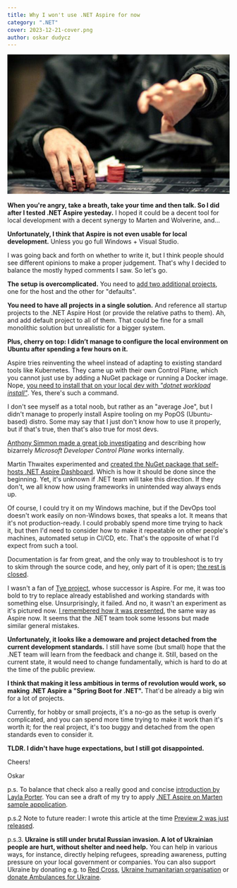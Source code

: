 ```yaml
---
title: Why I won't use .NET Aspire for now
category: ".NET"
cover: 2023-12-21-cover.png
author: oskar dudycz
---
```


![cover](2023-12-21-cover.png)

**When you're angry, take a breath, take your time and then talk. So I did after I tested .NET Aspire yesteday.** I hoped it could be a decent tool for local development with a decent synergy to Marten and Wolverine, and...

**Unfortunately, I think that Aspire is not even usable for local development.** Unless you go full Windows + Visual Studio.

I was going back and forth on whether to write it, but I think people should see different opinions to make a proper judgement. That's why I decided to balance the mostly hyped comments I saw. So let's go.

**The setup is overcomplicated.** You need to [add two additional projects](https://learn.microsoft.com/en-us/dotnet/aspire/get-started/build-your-first-aspire-app?tabs=visual-studio#create-the-template-solution), one for the host and the other for "defaults". 

**You need to have all projects in a single solution.** And reference all startup projects to the .NET Aspire Host (or provide the relative paths to them). Ah, and add default project to all of them. That could be fine for a small monolithic solution but unrealistic for a bigger system. 

**Plus, cherry on top: I didn’t manage to configure the local environment on Ubuntu after spending a few hours on it.**

Aspire tries reinventing the wheel instead of adapting to existing standard tools like Kubernetes. They came up with their own Control Plane, which you cannot just use by adding a NuGet package or running a Docker image. Nope, [you need to install that on your local dev with _"dotnet workload install"_](https://learn.microsoft.com/en-us/dotnet/aspire/fundamentals/setup-tooling?tabs=visual-studio#install-net-aspire). Yes, there's such a command.

I don't see myself as a total noob, but rather as an "average Joe", but I didn't manage to properly install Aspire tooling on my PopOS (Ubuntu-based) distro. Some may say that I just don't know how to use it properly, but if that's true, then that's also true for most devs.

[Anthony Simmon made a great job investigating](https://anthonysimmon.com/exploring-microsoft-developer-control-plane-core-dotnet-aspire-dotnet-8) and describing how bizarrely _Microsoft Developer Control Plane_ works internally.

Martin Thwaites experimented and [created the NuGet package that self-hosts .NET Aspire Dashboard](https://github.com/martinjt/aspire-app-extension). Which is how it should be done since the beginning. Yet, it's unknown if .NET team will take this direction. If they don't, we all know how using frameworks in unintended way always ends up.

Of course, I could try it on my Windows machine, but if the DevOps tool doesn't work easily on non-Windows boxes, that speaks a lot. It means that it's not production-ready. I could probably spend more time trying to hack it, but then I'd need to consider how to make it repeatable on other people's machines, automated setup in CI/CD, etc. That's the opposite of what I'd expect from such a tool.

Documentation is far from great, and the only way to troubleshoot is to try to skim through the source code, and hey, only part of it is open; [the rest is closed](https://github.com/dotnet/aspire/pull/941).

I wasn't a fan of [Tye project](https://github.com/dotnet/tye), whose successor is Aspire. For me, it was too bold to try to replace already established and working standards with something else. Unsurprisingly, it failed. And no, it wasn't an experiment as it's pictured now. [I remembered how it was presented](https://www.youtube.com/watch?v=prbYvVVAcRs), the same way as Aspire now. It seems that the .NET team took some lessons but made similar general mistakes. 

**Unfortunately, it looks like a demoware and project detached from the current development standards.** I still have some (but small) hope that the .NET team will learn from the feedback and change it. Still, based on the current state, it would need to change fundamentally, which is hard to do at the time of the public preview.

**I think that making it less ambitious in terms of revolution would work, so making .NET Aspire a "Spring Boot for .NET".** That'd be already a big win for a lot of projects.

Currently, for hobby or small projects, it's a no-go as the setup is overly complicated, and you can spend more time trying to make it work than it's worth it; for the real project, it's too buggy and detached from the open standards even to consider it. 

**TLDR. I didn't have huge expectations, but I still got disappointed.**

Cheers!

Oskar

p.s. To balance that check also a really good and concise [introduction by Layla Porter](https://www.youtube.com/watch?v=J02mvcEKrsI).  You can see a draft of my try to apply [.NET Aspire on Marten sample appplication](https://github.com/JasperFx/marten/pull/2871). 

p.s.2 Note to future reader: I wrote this article at the time [Preview 2 was just released](https://devblogs.microsoft.com/dotnet/announcing-dotnet-aspire-preview-2/).

p.s.3. **Ukraine is still under brutal Russian invasion. A lot of Ukrainian people are hurt, without shelter and need help.** You can help in various ways, for instance, directly helping refugees, spreading awareness, putting pressure on your local government or companies. You can also support Ukraine by donating e.g. to [Red Cross](https://www.icrc.org/pl/donate/ukraine), [Ukraine humanitarian organisation](https://savelife.in.ua/pl/donate/) or [donate Ambulances for Ukraine](https://www.gofundme.com/f/help-to-save-the-lives-of-civilians-in-a-war-zone).
